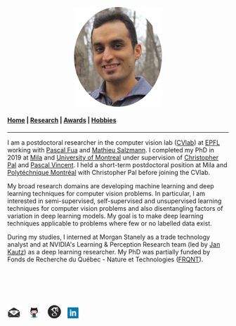 <p align="center">
  <img src="Images/profile.jpg" width="200"/>
</p>

#### [Home](index.md) | [Research](research.md) | [Awards](awards.md) | [Hobbies](hobbies.md)

-----------------------------

I am a postdoctoral researcher in the computer vision lab ([CVlab](https://www.epfl.ch/labs/cvlab/)) at [EPFL](https://www.epfl.ch/en/) working with [Pascal Fua](https://people.epfl.ch/pascal.fua/bio?lang=en) and [Mathieu Salzmann](https://people.epfl.ch/mathieu.salzmann). 
I completed my PhD in 2019 at [Mila](https://mila.quebec/en/) and [University of Montreal](http://www.umontreal.ca/en/) under supervision of [Christopher Pal](https://scholar.google.ca/citations?user=1ScWJOoAAAAJ&hl=en) and [Pascal Vincent](https://scholar.google.com/citations?user=WBCKQMsAAAAJ). I held a short-term postdoctoral position at Mila and [Polytéchnique Montréal](https://www.polymtl.ca/en) with Christopher Pal before joining the CVlab.    

My broad research domains are developing machine learning and deep learning techniques for computer vision problems. In particular, I am interested in semi-supervised, self-supervised and unsupervised learning techniques for computer vision problems and also disentangling factors of variation in deep learning models. My goal is to make deep learning techniques applicable to problems where few or no labelled data exist.

During my studies, I interned at Morgan Stanely as a trade technology analyst and at NVIDIA's Learning & Perception Research team (led by [Jan Kautz](https://research.nvidia.com/person/jan-kautz)) as a deep learning researcher. My PhD was partially funded by Fonds de Recherche du Québec - Nature et Technologies ([FRQNT](http://www.frqnt.gouv.qc.ca/en/le-frqnt)).

<br/>
<br/>
<br/>
<br/>

<a href="mailto:sina.honari@epfl.ch"><img src="Images/social/email_bw.png" width="30"></a> &nbsp;&nbsp;
[<img src="Images/social/github_cat.png" width="30">](https://github.com/SinaHonari) &nbsp;&nbsp;
[<img src="Images/social/gscholar.png" width="30">](https://scholar.google.com/citations?user=8uou2n4AAAAJ&hl=en) &nbsp;&nbsp;
[<img src="Images/social/linkedin.png" width="25">](https://www.linkedin.com/in/sinahonari)
